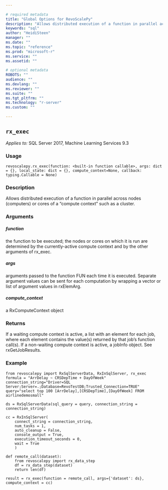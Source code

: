 ```yaml
--- 
 
# required metadata 
title: "Global Options for RevoScalePy" 
description: "Allows distributed execution of a function in parallel across nodes" 
keywords: "sql" 
author: "HeidiSteen" 
manager: "" 
ms.date: "" 
ms.topic: "reference" 
ms.prod: "microsoft-r" 
ms.service: "" 
ms.assetid: "" 
 
# optional metadata 
ROBOTS: "" 
audience: "" 
ms.devlang: "" 
ms.reviewer: "" 
ms.suite: "" 
ms.tgt_pltfrm: "" 
ms.technology: "r-server" 
ms.custom: "" 
 
---
```


## ``rx_exec``


*Applies to:* SQL Server 2017, Machine Learning Services 9.3


### Usage



```
revoscalepy.rx_exec(function: <built-in function callable>, args: dict = {}, local_state: dict = {}, compute_context=None, callback: typing.Callable = None)
```




### Description

Allows distributed execution of a function in parallel across nodes
(computers) or cores of a “compute context” such as a cluster.


### Arguments


##### function

the function to be executed; the nodes or cores on which it
is run are determined by the currently-active compute context and by the
other arguments of rx_exec.


##### args

arguments passed to the function FUN each time it is executed.
Separate argument values can be sent for each computation by wrapping a
vector or list of argument values in rxElemArg.


##### compute_context

a RxComputeContext object


### Returns

If a waiting compute context is active, a list with an element for
each job, where each element contains the value(s) returned by that job’s
function call(s). If a non-waiting compute context is active, a jobInfo
object. See rxGetJobResults.


### Example



```
from revoscalepy import RxSqlServerData, RxInSqlServer, rx_exec
formula = "ArrDelay ~ CRSDepTime + DayOfWeek"
connection_string="Driver=SQL Server;Server=.;Database=RevoTestDB;Trusted_Connection=TRUE"
query="select top 100 [ArrDelay],[CRSDepTime],[DayOfWeek] FROM airlinedemosmall"

ds = RxSqlServerData(sql_query = query, connection_string = connection_string)

cc = RxInSqlServer(
    connect_string = connection_string,
    num_tasks = 1,
    auto_cleanup = False,
    console_output = True,
    execution_timeout_seconds = 0,
    wait = True
    )

def remote_call(dataset):
    from revoscalepy import rx_data_step
    df = rx_data_step(dataset)
    return len(df)

result = rx_exec(function = remote_call, args={'dataset': ds}, compute_context = cc)
```

